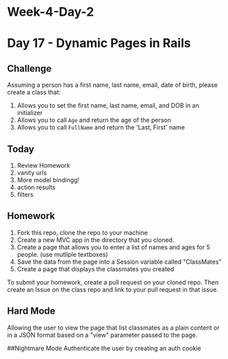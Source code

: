 # Week-4-Day-2

Day 17 - Dynamic Pages in Rails
=============

Challenge
------

Assuming a person has a first name, last name, email, date of birth, please
create a class that:

1. Allows you to set the first name, last name, email, and DOB in an initializer
1. Allows you to call `Age` and return the age of the person
1. Allows you to call `FullName` and return the 'Last, First' name


Today
-----
1. Review Homework
1. vanity urls
2. More model bindingg!
2. action results
3. filters

Homework
-----
1. Fork this repo, clone the repo to your machine
2. Create a new MVC app in the directory that you cloned.
3. Create a page that allows you to enter a list of names and ages for 5 people. (use mutliple textboxes)
4. Save the data from the page into a Session variable called "ClassMates"
5. Create a page that displays the classmates you created

To submit your homework, create a pull request on your cloned repo. Then create an Issue on the class repo and link to your pull request in that issue.

## Hard Mode
Allowing the user to view the page that list classmates as a plain content or in a JSON format based on a "view" parameter passed to the page.

##Nightmare Mode
Authenticate the user by creating an auth cookie
